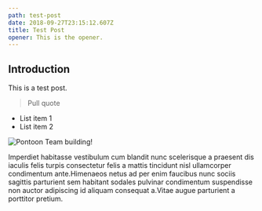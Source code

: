 ```yaml
---
path: test-post
date: 2018-09-27T23:15:12.607Z
title: Test Post
opener: This is the opener.
---
```

## Introduction

This is a test post.

> Pull quote

* List item 1
* List item 2

![Pontoon Team building!](/assets/q3uiuxteambuilding.jpg)

Imperdiet habitasse vestibulum cum blandit nunc scelerisque a praesent dis iaculis felis turpis consectetur felis a mattis tincidunt nisl ullamcorper condimentum ante.Himenaeos netus ad per enim faucibus nunc sociis sagittis parturient sem habitant sodales pulvinar condimentum suspendisse non auctor adipiscing id aliquam consequat a.Vitae augue parturient a porttitor pretium.
